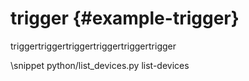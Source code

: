 # trigger {#example-trigger}

triggertriggertriggertriggertriggertrigger

\snippet python/list_devices.py list-devices
